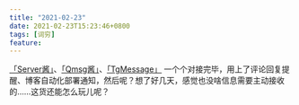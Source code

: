 ```yaml
---
title: "2021-02-23"
date: 2021-02-23T15:23:46+0800
tags: [词穷]
feature: 
---
```



[「Server酱」](https://sct.ftqq.com/)、[「Qmsg酱」](https://qmsg.zendee.cn/)、[「TgMessage」](https://github.com/anhao/TgMessage) 一个个对接完毕，用上了评论回复提醒、博客自动化部署通知，然后呢？想了好几天，感觉也没啥信息需要主动接收的……这货还能怎么玩儿呢？